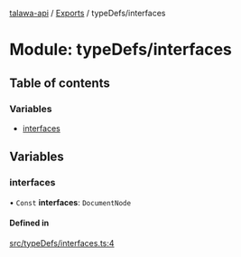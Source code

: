 [talawa-api](../README.md) / [Exports](../modules.md) / typeDefs/interfaces

# Module: typeDefs/interfaces

## Table of contents

### Variables

- [interfaces](typeDefs_interfaces.md#interfaces)

## Variables

### interfaces

• `Const` **interfaces**: `DocumentNode`

#### Defined in

[src/typeDefs/interfaces.ts:4](https://github.com/PalisadoesFoundation/talawa-api/blob/636e51c/src/typeDefs/interfaces.ts#L4)
